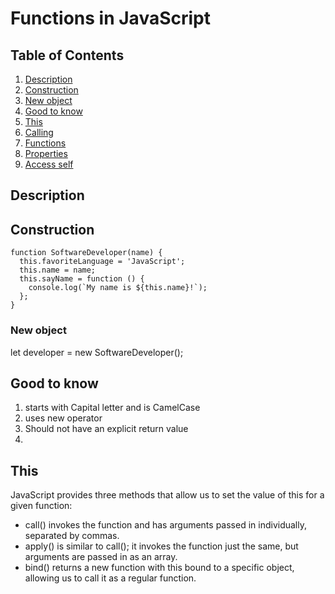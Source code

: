 # Functions in JavaScript

## Table of Contents

1. [Description](#description)
2. [Construction](#construction)
  1. [New object](#construction)
3. [Good to know](#pour)
4. [This](#wcag)
5. [Calling](#calling)
  1. [Functions](#cFunction)
  2. [Properties](#cProperty)
6. [Access self](#access)

## Description


## Construction
```
function SoftwareDeveloper(name) {
  this.favoriteLanguage = 'JavaScript';
  this.name = name;
  this.sayName = function () {
    console.log(`My name is ${this.name}!`);
  };
}
```
### New object

let developer = new SoftwareDeveloper();

## Good to know

1. starts with Capital letter and is CamelCase
2. uses new operator
3. Should not have an explicit return value
4.

## This

JavaScript provides three methods that allow us to set the value of this for a given function:

* call() invokes the function and has arguments passed in individually, separated by commas.
* apply() is similar to call(); it invokes the function just the same, but arguments are passed in as an array.
* bind() returns a new function with this bound to a specific object, allowing us to call it as a regular function.
